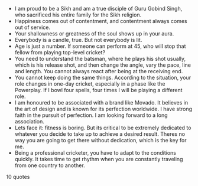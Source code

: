  - I am proud to be a Sikh and am a true disciple of Guru Gobind Singh, who sacrificed his entire family for the Sikh religion.
 - Happiness comes out of contentment, and contentment always comes out of service.
 - Your shallowness or greatness of the soul shows up in your aura.
 - Everybody is a candle, true. But not everybody is lit.
 - Age is just a number. If someone can perform at 45, who will stop that fellow from playing top-level cricket?
 - You need to understand the batsman, where he plays his shot usually, which is his release shot, and then change the angle, vary the pace, line and length. You cannot always react after being at the receiving end.
 - You cannot keep doing the same things. According to the situation, your role changes in one-day cricket, especially in a phase like the Powerplay. If I bowl four spells, four times I will be playing a different role.
 - I am honoured to be associated with a brand like Movado. It believes in the art of design and is known for its perfection worldwide. I have strong faith in the pursuit of perfection. I am looking forward to a long association.
 - Lets face it: fitness is boring. But its critical to be extremely dedicated to whatever you decide to take up to achieve a desired result. Theres no way you are going to get there without dedication, which is the key for me.
 - Being a professional cricketer, you have to adapt to the conditions quickly. It takes time to get rhythm when you are constantly traveling from one country to another.

10 quotes